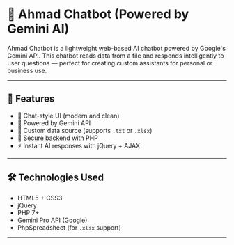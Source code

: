 # 🤖 Ahmad Chatbot (Powered by Gemini AI)

Ahmad Chatbot is a lightweight web-based AI chatbot powered by Google's Gemini  API. This chatbot reads data from a file and responds intelligently to user questions — perfect for creating custom assistants for personal or business use.

---

## 📌 Features

- 💬 Chat-style UI (modern and clean)
- 🧠 Powered by Gemini  API
- 📁 Custom data source (supports `.txt` or `.xlsx`)
- 🔐 Secure backend with PHP
- ⚡ Instant AI responses with jQuery + AJAX

---

## 🛠️ Technologies Used

- HTML5 + CSS3
- jQuery
- PHP 7+
- Gemini Pro API (Google)
- PhpSpreadsheet (for `.xlsx` support)

---


